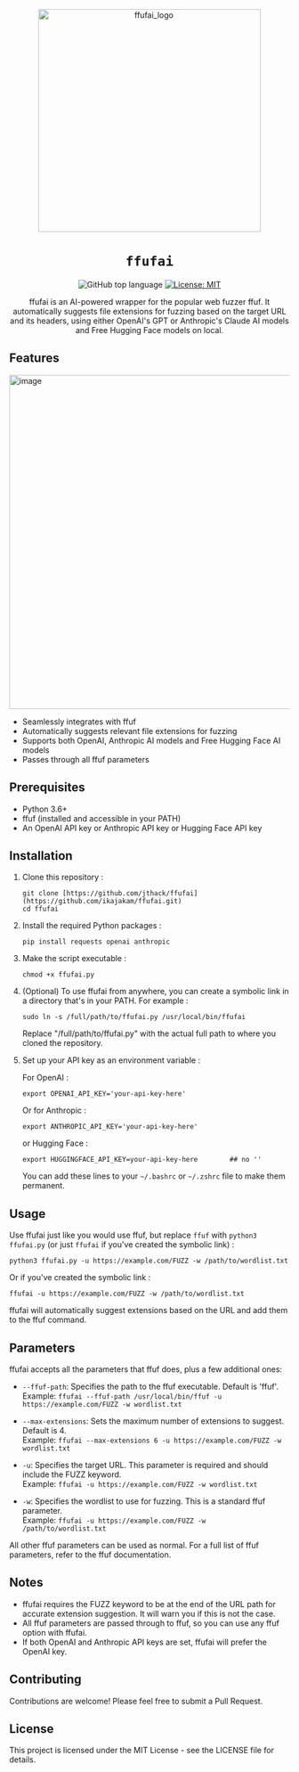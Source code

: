 <div align="center">

<img src="https://github.com/user-attachments/assets/1f9ce2d7-8f9d-4746-bad4-acfccad74900" alt="ffufai_logo" width="400">

# `ffufai`

![GitHub top language](https://img.shields.io/github/languages/top/jthack/ffufai)
[![License: MIT](https://img.shields.io/badge/License-MIT-green.svg)](https://opensource.org/licenses/MIT)

<p class="align center">

ffufai is an AI-powered wrapper for the popular web fuzzer ffuf. It automatically suggests file extensions for fuzzing based on the target URL and its headers, using either OpenAI's GPT or Anthropic's Claude AI models and Free Hugging Face models on local.

</p>

</div>

## Features
<img width="600  " alt="image" src="https://github.com/user-attachments/assets/0384d4f0-3a07-48d9-9805-ea1e76b6b693">

- Seamlessly integrates with ffuf
- Automatically suggests relevant file extensions for fuzzing
- Supports both OpenAI, Anthropic AI models and Free Hugging Face AI models 
- Passes through all ffuf parameters

## Prerequisites

- Python 3.6+
- ffuf (installed and accessible in your PATH)
- An OpenAI API key or Anthropic API key or Hugging Face API key 

## Installation

1. Clone this repository :
   ```
   git clone [https://github.com/jthack/ffufai](https://github.com/ikajakam/ffufai.git)
   cd ffufai
   ```

2. Install the required Python packages :
   ```
   pip install requests openai anthropic
   ```

3. Make the script executable :
   ```
   chmod +x ffufai.py
   ```

4. (Optional) To use ffufai from anywhere, you can create a symbolic link in a directory that's in your PATH. For example :
   ```
   sudo ln -s /full/path/to/ffufai.py /usr/local/bin/ffufai
   ```
   Replace "/full/path/to/ffufai.py" with the actual full path to where you cloned the repository.

5. Set up your API key as an environment variable :

   For OpenAI :
   ```
   export OPENAI_API_KEY='your-api-key-here'
   ```
   Or for Anthropic :
   ```
   export ANTHROPIC_API_KEY='your-api-key-here'
   ```
   or Hugging Face :
   ```
   export HUGGINGFACE_API_KEY=your-api-key-here        ## no '' 
   ```
   
   You can add these lines to your `~/.bashrc` or `~/.zshrc` file to make them permanent.

## Usage

Use ffufai just like you would use ffuf, but replace `ffuf` with `python3 ffufai.py` (or just `ffufai` if you've created the symbolic link) :

```
python3 ffufai.py -u https://example.com/FUZZ -w /path/to/wordlist.txt
```

Or if you've created the symbolic link :

```
ffufai -u https://example.com/FUZZ -w /path/to/wordlist.txt
```

ffufai will automatically suggest extensions based on the URL and add them to the ffuf command.

## Parameters

ffufai accepts all the parameters that ffuf does, plus a few additional ones:

- `--ffuf-path`: Specifies the path to the ffuf executable. Default is 'ffuf'.  
  Example: `ffufai --ffuf-path /usr/local/bin/ffuf -u https://example.com/FUZZ -w wordlist.txt`

- `--max-extensions`: Sets the maximum number of extensions to suggest. Default is 4.  
  Example: `ffufai --max-extensions 6 -u https://example.com/FUZZ -w wordlist.txt`

- `-u`: Specifies the target URL. This parameter is required and should include the FUZZ keyword.  
  Example: `ffufai -u https://example.com/FUZZ -w wordlist.txt`

- `-w`: Specifies the wordlist to use for fuzzing. This is a standard ffuf parameter.  
  Example: `ffufai -u https://example.com/FUZZ -w /path/to/wordlist.txt`

All other ffuf parameters can be used as normal. For a full list of ffuf parameters, refer to the ffuf documentation.

## Notes

- ffufai requires the FUZZ keyword to be at the end of the URL path for accurate extension suggestion. It will warn you if this is not the case.
- All ffuf parameters are passed through to ffuf, so you can use any ffuf option with ffufai.
- If both OpenAI and Anthropic API keys are set, ffufai will prefer the OpenAI key.


## Contributing

Contributions are welcome! Please feel free to submit a Pull Request.

## License

This project is licensed under the MIT License - see the LICENSE file for details.
